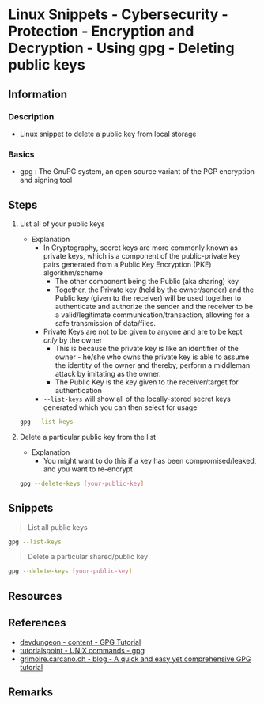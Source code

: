 # Linux Snippets - Cybersecurity - Protection - Encryption and Decryption - Using gpg - Deleting public keys

## Information
### Description
+ Linux snippet to delete a public key from local storage

### Basics
+ gpg : The GnuPG system, an open source variant of the PGP encryption and signing tool

## Steps
1. List all of your public keys
    - Explanation
        - In Cryptography, secret keys are more commonly known as private keys, which is a component of the public-private key pairs generated from a Public Key Encryption (PKE) algorithm/scheme
            + The other component being the Public (aka sharing) key
            + Together, the Private key (held by the owner/sender) and the Public key (given to the receiver) will be used together to authenticate and authorize the sender and the receiver to be a valid/legitimate communication/transaction, allowing for a safe transmission of data/files.
        - Private Keys are not to be given to anyone and are to be kept *only* by the owner
            + This is because the private key is like an identifier of the owner - he/she who owns the private key is able to assume the identity of the owner and thereby, perform a middleman attack by imitating as the owner.
            + The Public Key is the key given to the receiver/target for authentication
        + `--list-keys` will show all of the locally-stored secret keys generated which you can then select for usage
    ```bash
    gpg --list-keys
    ```

2. Delete a particular public key from the list
    - Explanation
        + You might want to do this if a key has been compromised/leaked, and you want to re-encrypt
    ```bash
    gpg --delete-keys [your-public-key]
    ```

## Snippets

> List all public keys

```bash
gpg --list-keys
```

> Delete a particular shared/public key

```bash
gpg --delete-keys [your-public-key]
```

## Resources

## References
+ [devdungeon - content - GPG Tutorial](https://www.devdungeon.com/content/gpg-tutorial)
+ [tutorialspoint - UNIX commands - gpg](https://www.tutorialspoint.com/unix_commands/gpg.htm)
+ [grimoire.carcano.ch - blog - A quick and easy yet comprehensive GPG tutorial](https://grimoire.carcano.ch/blog/a-quick-easy-yet-comprehensive-gpg-tutorial/)

## Remarks

